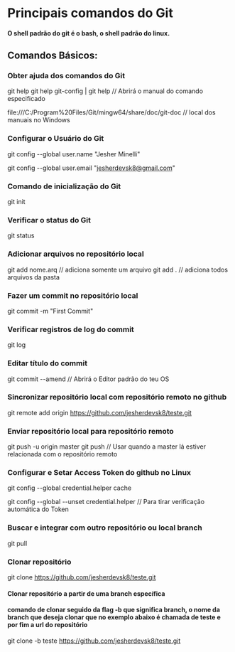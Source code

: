 # Principais comandos do Git

#### O shell padrão do git é o bash, o shell padrão do linux.

## Comandos Básicos:

### Obter ajuda dos comandos do Git

git help
git help git-config | git help <comando>   // Abrirá o manual do comando especificado

file:///C:/Program%20Files/Git/mingw64/share/doc/git-doc   // local dos manuais no Windows

### Configurar o Usuário do Git

git config --global user.name "Jesher Minelli"

git config --global user.email "jesherdevsk8@gmail.com"

### Comando de inicialização do Git

git init

### Verificar o status do Git

git status

### Adicionar arquivos no repositório local

git add nome.arq    // adiciona somente um arquivo
git add .      // adiciona todos arquivos da pasta

### Fazer um commit no repositório local

git commit -m "First Commit"

### Verificar registros de log do commit

git log

### Editar título do commit

git commit --amend       // Abrirá o Editor padrão do teu OS

### Sincronizar repositório local com repositório remoto no github

git remote add origin https://github.com/jesherdevsk8/teste.git

### Enviar repositório local para repositório remoto

git push -u origin master
git push    // Usar quando a master lá estiver relacionada com o repositório remoto

### Configurar e Setar Access Token do github no Linux

git config --global credential.helper cache

git config --global --unset credential.helper   // Para tirar verificação automática do Token

### Buscar e integrar com outro repositório  ou local branch

git pull

### Clonar repositório

git clone https://github.com/jesherdevsk8/teste.git

#### Clonar repositório a partir de uma branch específica 
#### comando de clonar seguido da flag -b que significa branch, o nome da branch que deseja clonar que no exemplo abaixo é chamada de teste e por fim a url do repositório

git clone -b teste https://github.com/jesherdevsk8/teste.git 